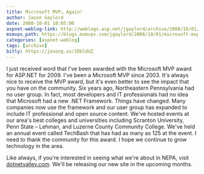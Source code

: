 ```yaml
---
title: Microsoft MVP… Again!
author: Jason Gaylord
date: 2008-10-01 10:05:00
aspnet-weblog-link: http://weblogs.asp.net/jgaylord/archive/2008/10/01/microsoft-mvp-again.aspx
msmvps_path: https://blogs.msmvps.com/jgaylord/2008/10/01/microsoft-mvp-again/
categories: [aspnet-weblog]
tags: [archive]
bitly: https://jasong.us/2DbldUZ
---
```


I just received word that I've been awarded with the Microsoft MVP award for ASP.NET for 2009. I've been a Microsoft MVP since 2003. It's always nice to receive the MVP award, but it's even better to see the impact that you have on the community. Six years ago, Northeastern Pennsylvania had no user group. In fact, most developers and IT professionals had no idea that Microsoft had a new .NET Framework. Things have changed. Many companies now use the framework and our user group has expanded to include IT professional and open source content. We've hosted events at our area's best colleges and universities including Scranton University, Penn State – Lehman, and Luzerne County Community College. We've held an annual event called TechBash that has had as many as 125 at the event. I need to thank the community for this award. I hope we continue to grow technology in the area.

Like always, if you're interested in seeing what we're about in NEPA, visit [dotnetvalley.com](http://dotnetvalley.com/). We'll be releasing our new site in the upcoming months.
